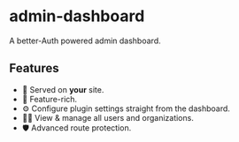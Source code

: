# admin-dashboard

A better-Auth powered admin dashboard.

## Features

* 🫵 Served on **your** site.
* 🧪 Feature-rich.
* ⚙️ Configure plugin settings straight from the dashboard.
* 👮‍♂️ View & manage all users and organizations.
* 🛡️ Advanced route protection.